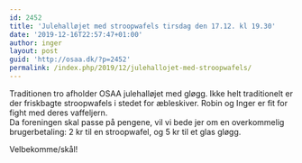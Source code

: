 ```yaml
---
id: 2452
title: 'Julehalløjet med stroopwafels tirsdag den 17.12. kl 19.30'
date: '2019-12-16T22:57:47+01:00'
author: inger
layout: post
guid: 'http://osaa.dk/?p=2452'
permalink: /index.php/2019/12/julehallojet-med-stroopwafels/
---
```


Traditionen tro afholder OSAA julehalløjet med gløgg. Ikke helt traditionelt er der friskbagte stroopwafels i stedet for æbleskiver. Robin og Inger er fit for fight med deres vaffeljern.  
Da foreningen skal passe på pengene, vil vi bede jer om en overkommelig brugerbetaling: 2 kr til en stroopwafel, og 5 kr til et glas gløgg.

Velbekomme/skål!